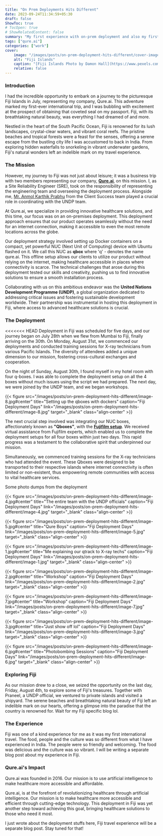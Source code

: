 ```yaml
---
title: "On Prem Deployments Hits Different"
date: 2023-09-24T11:34:59+05:30
draft: false
ShowToc: true
# TocOpen: true
# ShowRelatedContent: false
summary: "My first experience with on-prem deployment and also my first travel outside India."
tags: ["qure.ai"]
categories: ["work"]
cover:
    image: "/images/posts/on-prem-deployment-hits-different/cover-image.jpg"
    alt: "Fiji Islands"
    caption: "[Fiji Islands Photo by Damon Hall](https://www.pexels.com/photo/aerial-view-of-beach-and-huts-1752461/)"
    relative: false
---
```

### Introduction 

I had the incredible opportunity to embark on a journey to the picturesque Fiji Islands in July, representing my company, Qure.ai. This adventure marked my first-ever international trip, and I was bubbling with excitement at the prospect of obtaining that coveted seal on my passport. Fiji, with its breathtaking natural beauty, was everything I had dreamed of and more.

Nestled in the heart of the South Pacific Ocean, Fiji is renowned for its lush landscapes, crystal-clear waters, and vibrant coral reefs. The pristine beaches and tropical forests were a feast for the senses, offering a serene escape from the bustling city life I was accustomed to back in India. From exploring hidden waterfalls to snorkeling in vibrant underwater gardens, Fiji's natural wonders left an indelible mark on my travel experience.

### The Mission  

However, my journey to Fiji was not just about leisure; it was a business trip with two members representing our company, **[Qure.ai](https://www.qure.ai/)**, on this mission. I, as a Site Reliability Engineer (SRE), took on the responsibility of representing the engineering team and overseeing the deployment process. Alongside me, [Mr. Anmol Karthik Prabhu](https://www.linkedin.com/in/anmol-karthik-prabhu-clssgb%E2%84%A2-msc-bme-660627113/) from the Client Success team played a crucial role in coordinating with the UNDP team.

At Qure.ai, we specialize in providing innovative healthcare solutions, and this time, our focus was on an on-premises deployment. This deployment approach ensures that our product operates seamlessly without the need for an internet connection, making it accessible to even the most remote locations across the globe.

Our deployment strategy involved setting up Docker containers on a compact, yet powerful NUC (Next Unit of Computing) device with Ubuntu flashed on it. We call this NUC as **qbox** where 'q' - denotes the name qure.ai. This offline setup allows our clients to utilize our product without relying on the internet, making healthcare accessible in places where connectivity is scarce. The technical challenges that arose during this deployment tested our skills and creativity, pushing us to find innovative solutions to ensure a smooth installation process.

Collaborating with us on this ambitious endeavor was the **United Nations Development Programme (UNDP)**, a global organization dedicated to addressing critical issues and fostering sustainable development worldwide. Their partnership was instrumental in hosting this deployment in Fiji, where access to advanced healthcare solutions is crucial.

### The Deployment

<<<<<<< HEAD
Deployment in Fiji was scheduled for five days, and our journey began on July 28th when we flew from Mumbai to Fiji, finally arriving on the 30th. On Monday, August 31st, we commenced our deployments and conducted training sessions for X-ray technicians from various Pacific Islands. The diversity of attendees added a unique dimension to our mission, fostering cross-cultural exchanges and cooperation.

On the night of Sunday, August 30th, I found myself in my hotel room with four q-boxes. I was able to complete the deployment setup on all the 4 boxes without much issues using the script we had prepared. The next day, we were joined by the UNDP team, and we began workshops.

{{< figure src="/images/posts/on-prem-deployment-hits-different/image-8.jpg#center" title="Setting up the qboxes with dockers" caption="Fiji Deployment Days" link="/images/posts/on-prem-deployment-hits-different/image-8.jpg" target="_blank" class="align-center" >}}

The next crucial step involved was integrating our NUC boxes, affectionately known as **"Qboxes"**, with the **[Fujifilm setup](https://xairbyfujifilm.com/)**. We received virtual assistance from Fujifilm experts, which enabled us to complete the deployment setups for all four boxes within just two days. This rapid progress was a testament to the collaborative spirit that underpinned our mission.

Simultaneously, we commenced training sessions for the X-ray technicians who had attended the event. These Qboxes were designed to be transported to their respective islands where internet connectivity is often limited or non-existent, thus empowering remote communities with access to vital healthcare services.

Some photo dumps from the deployment

{{< figure src="/images/posts/on-prem-deployment-hits-different/image-4.jpg#center" title="The entire team with the UNDP officials" caption="Fiji Deployment Days" link="/images/posts/on-prem-deployment-hits-different/image-4.jpg" target="_blank" class="align-center" >}}

{{< figure src="/images/posts/on-prem-deployment-hits-different/image-5.jpg#center" title="Qure Boys" caption="Fiji Deployment Days" link="/images/posts/on-prem-deployment-hits-different/image-5.jpg" target="_blank" class="align-center" >}}

{{< figure src="/images/posts/on-prem-deployment-hits-different/image-1.jpg#center" title="Me explaining our qtrack to X-ray techs" caption="Fiji Deployment Days" link="/images/posts/on-prem-deployment-hits-different/image-1.jpg" target="_blank" class="align-center" >}}

{{< figure src="/images/posts/on-prem-deployment-hits-different/image-2.jpg#center" title="Workshop" caption="Fiji Deployment Days" link="/images/posts/on-prem-deployment-hits-different/image-2.jpg" target="_blank" class="align-center" >}}

{{< figure src="/images/posts/on-prem-deployment-hits-different/image-7.jpg#center" title="Workshop" caption="Fiji Deployment Days" link="/images/posts/on-prem-deployment-hits-different/image-7.jpg" target="_blank" class="align-center" >}}

{{< figure src="/images/posts/on-prem-deployment-hits-different/image-3.jpg#center" title="Just show off lol" caption="Fiji Deployment Days" link="/images/posts/on-prem-deployment-hits-different/image-3.jpg" target="_blank" class="align-center" >}}

{{< figure src="/images/posts/on-prem-deployment-hits-different/image-6.jpg#center" title="Photobombing Sessions" caption="Fiji Deployment Days" link="/images/posts/on-prem-deployment-hits-different/image-6.jpg" target="_blank" class="align-center" >}}


### Exploring Fiji

As our mission drew to a close, we seized the opportunity on the last day, Friday, August 4th, to explore some of Fiji's treasures. Together with Praneel, a UNDP official, we ventured to private islands and visited a shipyard. The serene beaches and breathtaking natural beauty of Fiji left an indelible mark on our hearts, offering a glimpse into the paradise that the country is renowned for. Wait for my Fiji specific blog lol.

### The Experience

Fiji was one of a kind experience for me as it was my first international travel. The food, people and the culture was so different from what I have experienced in India. The people were so friendly and welcoming. The food was delicious and the culture was so vibrant. I will be writing a separate blog post about my experience in Fiji.

### Qure.ai's Impact

Qure.ai was founded in 2016. Our mission is to use artificial intelligence to make healthcare more accessible and affordable.

Qure.ai, is at the forefront of revolutionizing healthcare through artificial intelligence. Our mission is to make healthcare more accessible and efficient through cutting-edge technology. This deployment in Fiji was yet another step toward achieving this goal, bringing healthcare solutions to those who need it most.  

I just wrote about the deployment stuffs here, Fiji travel experience will be a separate blog post. Stay tuned for that!